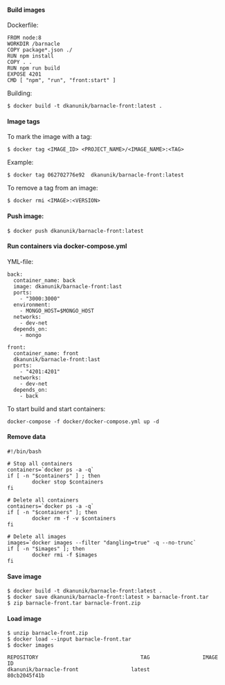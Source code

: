 #### Build images

Dockerfile:
```
FROM node:8
WORKDIR /barnacle
COPY package*.json ./
RUN npm install
COPY . .
RUN npm run build
EXPOSE 4201
CMD [ "npm", "run", "front:start" ]
```

Building:
```
$ docker build -t dkanunik/barnacle-front:latest .
```

#### Image tags
To mark the image with a tag:
```
$ docker tag <IMAGE_ID> <PROJECT_NAME>/<IMAGE_NAME>:<TAG>
```
Example:
```
$ docker tag 062702776e92  dkanunik/barnacle-front:latest
```
To remove a tag from an image:
```
$ docker rmi <IMAGE>:<VERSION>
```


#### Push image:
```
$ docker push dkanunik/barnacle-front:latest
```


#### Run containers via docker-compose.yml

YML-file:
```
back:
  container_name: back
  image: dkanunik/barnacle-front:last
  ports:
    - "3000:3000"
  environment:
    - MONGO_HOST=$MONGO_HOST
  networks:
    - dev-net
  depends_on:
    - mongo

front:
  container_name: front
  dkanunik/barnacle-front:last
  ports:
    - "4201:4201"
  networks:
    - dev-net
  depends_on:
    - back
```
To start build and start containers:
```
docker-compose -f docker/docker-compose.yml up -d
```

#### Remove data
```
#!/bin/bash

# Stop all containers
containers=`docker ps -a -q`
if [ -n "$containers" ] ; then
        docker stop $containers
fi

# Delete all containers
containers=`docker ps -a -q`
if [ -n "$containers" ]; then
        docker rm -f -v $containers
fi

# Delete all images
images=`docker images --filter "dangling=true" -q --no-trunc`
if [ -n "$images" ]; then
        docker rmi -f $images
fi
```


#### Save image
```
$ docker build -t dkanunik/barnacle-front:latest .
$ docker save dkanunik/barnacle-front:latest > barnacle-front.tar
$ zip barnacle-front.tar barnacle-front.zip
```

#### Load image
```
$ unzip barnacle-front.zip
$ docker load --input barnacle-front.tar
$ docker images

REPOSITORY                                 TAG                 IMAGE ID          
dkanunik/barnacle-front                 latest              80cb2045f41b         
```